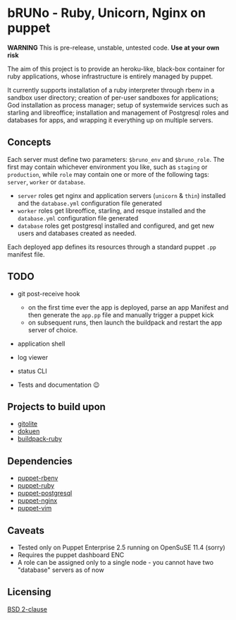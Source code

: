 # bRUNo - Ruby, Unicorn, Nginx on puppet

**WARNING** This is pre-release, unstable, untested code.
**Use at your own risk**

The aim of this project is to provide an heroku-like, black-box container
for ruby applications, whose infrastructure is entirely managed by puppet.

It currently supports installation of a ruby interpreter through rbenv in
a sandbox user directory; creation of per-user sandboxes for applications;
God installation as process manager; setup of systemwide services such as
starling and libreoffice; installation and management of Postgresql roles
and databases for apps, and wrapping it everything up on multiple servers.

## Concepts

Each server must define two parameters: `$bruno_env` and `$bruno_role`.
The first may contain whichever environment you like, such as `staging`
or `production`, while `role` may contain one or more of the following
tags: `server`, `worker` or `database`.

* `server` roles get nginx and application servers (`unicorn` & `thin`)
  installed and the `database.yml` configuration file generated
* `worker` roles get libreoffice, starling, and resque installed and
  the `database.yml` configuration file generated
* `database` roles get postgresql installed and configured, and get
  new users and databases created as needed.

Each deployed app defines its resources through a standard puppet `.pp`
manifest file.

## TODO

* git post-receive hook
  * on the first time ever the app is deployed, parse an app Manifest
    and then generate the `app.pp` file and manually trigger a puppet
    kick
  * on subsequent runs, then launch the buildpack and restart the app
    server of choice.

* application shell
* log viewer
* status CLI
* Tests and documentation :wink:

## Projects to build upon

* [gitolite](https://github.com/sitaramc/gitolite)
* [dokuen](http://github.com/peterkeen/dokuen)
* [buildpack-ruby](https://github.com/heroku/heroku-buildpack-ruby)

## Dependencies

* [puppet-rbenv](http://github.com/vjt/puppet-rbenv)
* [puppet-ruby](http://github.com/vjt/puppet-ruby)
* [puppet-postgresql](http://github.com/vjt/puppet-postgresql)
* [puppet-nginx](http://github.com/vjt/puppet-nginx)
* [puppet-vim](http://github.com/vjt/puppet-vim)

## Caveats

* Tested only on Puppet Enterprise 2.5 running on OpenSuSE 11.4 (sorry)
* Requires the puppet dashboard ENC
* A role can be assigned only to a single node - you cannot have two
  "database" servers as of now

## Licensing

[BSD 2-clause](http://opensource.org/licenses/bsd-2-clause)
